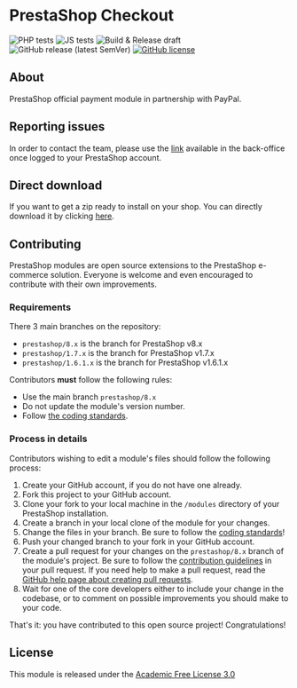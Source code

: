 # PrestaShop Checkout

![PHP tests](https://github.com/PrestaShopCorp/ps_checkout/workflows/PHP%20tests/badge.svg)
![JS tests](https://github.com/PrestaShopCorp/ps_checkout/workflows/JS%20tests/badge.svg)
![Build & Release draft](https://github.com/PrestaShopCorp/ps_checkout/workflows/Build%20&%20Release%20draft/badge.svg)
![GitHub release (latest SemVer)](https://img.shields.io/github/v/release/prestashopcorp/ps_checkout)
[![GitHub license](https://img.shields.io/github/license/PrestaShopCorp/ps_checkout)](https://github.com/PrestaShopCorp/ps_checkout/LICENSE.md)

## About

PrestaShop official payment module in partnership with PayPal.

## Reporting issues

In order to contact the team, please use the [link][contact-us] available in the
back-office once logged to your PrestaShop account.

## Direct download

If you want to get a zip ready to install on your shop. You can directly download it by clicking [here][direct-download].

## Contributing

PrestaShop modules are open source extensions to the PrestaShop e-commerce solution. Everyone is welcome and even encouraged to contribute with their own improvements.

### Requirements

There 3 main branches on the repository:
- `prestashop/8.x` is the branch for PrestaShop v8.x
- `prestashop/1.7.x` is the branch for PrestaShop v1.7.x
- `prestashop/1.6.1.x` is the branch for PrestaShop v1.6.1.x

Contributors **must** follow the following rules:

* Use the main branch `prestashop/8.x`
* Do not update the module's version number.
* Follow [the coding standards][1].

### Process in details

Contributors wishing to edit a module's files should follow the following process:

1. Create your GitHub account, if you do not have one already.
2. Fork this project to your GitHub account.
3. Clone your fork to your local machine in the `/modules` directory of your PrestaShop installation.
4. Create a branch in your local clone of the module for your changes.
5. Change the files in your branch. Be sure to follow the [coding standards][1]!
6. Push your changed branch to your fork in your GitHub account.
7. Create a pull request for your changes on the `prestashop/8.x` branch of the module's project. Be sure to follow the [contribution guidelines][2] in your pull request. If you need help to make a pull request, read the [GitHub help page about creating pull requests][3].
8. Wait for one of the core developers either to include your change in the codebase, or to comment on possible improvements you should make to your code.

That's it: you have contributed to this open source project! Congratulations!

## License

This module is released under the [Academic Free License 3.0][AFL-3.0]

[contact-us]: https://help-center.prestashop.com/contact?psx=ps_checkout
[direct-download]: https://github.com/PrestaShopCorp/ps_checkout/releases
[1]: https://devdocs.prestashop.com/1.7/development/coding-standards/
[2]: https://devdocs.prestashop.com/1.7/contribute/contribution-guidelines/
[3]: https://help.github.com/articles/using-pull-requests
[AFL-3.0]: https://opensource.org/licenses/AFL-3.0
